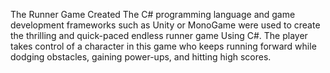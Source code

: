 The Runner Game Created The C# programming language and game development frameworks such as Unity or MonoGame were used to create the thrilling and quick-paced endless runner game Using C#. The player takes control of a character in this game who keeps running forward while dodging obstacles, gaining power-ups, and hitting high scores. 
